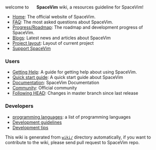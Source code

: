 welcome to <img src="https://spacevim.org/SpaceVim.png" height="17" width="17"> **SpaceVim** wiki,
a resources guideline for SpaceVim!


- [Home](https://spacevim.org): The official website of SpaceVim.
- [FAQ](https://spacevim.org/faq/): The most asked questions about SpaceVim.
- [Progress/Roadmap](https://spacevim.org/roadmap/): The roadmap and development progress of SpaceVim.
- [Blogs](https://spacevim.org/blog/): Latest news and articles about SpaceVim
- [Project layout](Project-layout): Layout of current project
- [Support SpaceVim](support-spacevim)

### Users

- [Getting Help](Getting-help): A guide for getting help about using SpaceVim.
- [Quick start guide](https://spacevim.org/quick-start-guide/): A quick start guide about SpaceVim
- [Documentation](https://spacevim.org/documentation): SpaceVim Documentation
- [Community](http://spacevim.org/community/): Official community
- [Following HEAD](Following-HEAD): Changes in master branch since last release

### Developers

- [programming languages](programming-languages): a list of programming languages
- [Development guidelines](https://spacevim.org/development/)
- [Development tips](development-tips)

This wiki is generated from [`wiki/`](https://github.com/SpaceVim/SpaceVim/tree/master/wiki) directory
automatically, if you want to contribute to the wiki, please send pull request to SpaceVim repo.


